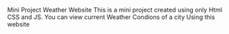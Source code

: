 Mini Project Weather Website
This is a mini project created using only Html CSS and JS.
You can view current Weather Condions of a city Using this website
